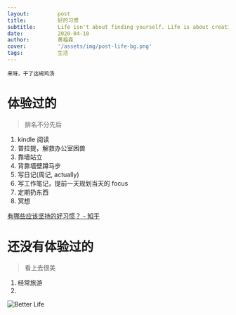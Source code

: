 ```yaml
---
layout:         post
title:          好的习惯
subtitle:		Life isn't about finding yourself. Life is about creating yourself.
date:           2020-04-10
author:         黄福森
cover:          '/assets/img/post-life-bg.png'
tags:           生活
---
```


`来呀，干了这碗鸡汤`


# 体验过的
> 排名不分先后

1. kindle 阅读
2. 普拉提，解救办公室困兽
3. 靠墙站立
4. 背靠墙壁蹲马步
5. 写日记(周记, actually)
6. 写工作笔记，提前一天规划当天的 focus
7. 定期扔东西
8. 冥想

[有哪些应该坚持的好习惯？ - 知乎](https://www.zhihu.com/question/268776431)


# 还没有体验过的
> 看上去很美

1. 经常旅游
2. 

![Better Life](https://tva1.sinaimg.cn/large/00831rSTgy1gdokduqy2wj31900u0wi7.jpg)